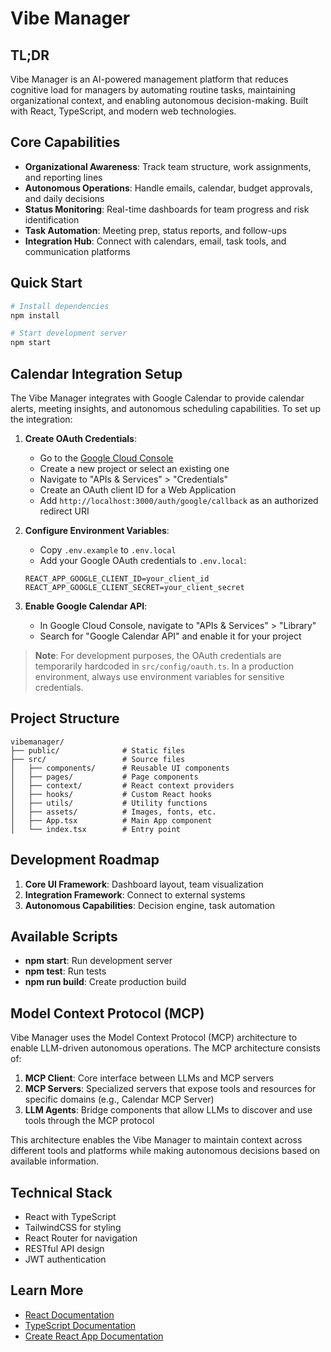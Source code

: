 # Vibe Manager

## TL;DR
Vibe Manager is an AI-powered management platform that reduces cognitive load for managers by automating routine tasks, maintaining organizational context, and enabling autonomous decision-making. Built with React, TypeScript, and modern web technologies.

## Core Capabilities

- **Organizational Awareness**: Track team structure, work assignments, and reporting lines
- **Autonomous Operations**: Handle emails, calendar, budget approvals, and daily decisions
- **Status Monitoring**: Real-time dashboards for team progress and risk identification
- **Task Automation**: Meeting prep, status reports, and follow-ups
- **Integration Hub**: Connect with calendars, email, task tools, and communication platforms

## Quick Start

```bash
# Install dependencies
npm install

# Start development server
npm start
```

## Calendar Integration Setup

The Vibe Manager integrates with Google Calendar to provide calendar alerts, meeting insights, and autonomous scheduling capabilities. To set up the integration:

1. **Create OAuth Credentials**:
   - Go to the [Google Cloud Console](https://console.cloud.google.com/)
   - Create a new project or select an existing one
   - Navigate to "APIs & Services" > "Credentials"
   - Create an OAuth client ID for a Web Application
   - Add `http://localhost:3000/auth/google/callback` as an authorized redirect URI

2. **Configure Environment Variables**:
   - Copy `.env.example` to `.env.local`
   - Add your Google OAuth credentials to `.env.local`:
   ```
   REACT_APP_GOOGLE_CLIENT_ID=your_client_id
   REACT_APP_GOOGLE_CLIENT_SECRET=your_client_secret
   ```

3. **Enable Google Calendar API**:
   - In Google Cloud Console, navigate to "APIs & Services" > "Library"
   - Search for "Google Calendar API" and enable it for your project

> **Note**: For development purposes, the OAuth credentials are temporarily hardcoded in `src/config/oauth.ts`. In a production environment, always use environment variables for sensitive credentials.

## Project Structure
```
vibemanager/
├── public/              # Static files
├── src/                 # Source files
│   ├── components/      # Reusable UI components
│   ├── pages/           # Page components
│   ├── context/         # React context providers
│   ├── hooks/           # Custom React hooks
│   ├── utils/           # Utility functions
│   ├── assets/          # Images, fonts, etc.
│   ├── App.tsx          # Main App component
│   └── index.tsx        # Entry point
```

## Development Roadmap

1. **Core UI Framework**: Dashboard layout, team visualization
2. **Integration Framework**: Connect to external systems
3. **Autonomous Capabilities**: Decision engine, task automation

## Available Scripts

- **npm start**: Run development server
- **npm test**: Run tests
- **npm run build**: Create production build

## Model Context Protocol (MCP)

Vibe Manager uses the Model Context Protocol (MCP) architecture to enable LLM-driven autonomous operations. The MCP architecture consists of:

1. **MCP Client**: Core interface between LLMs and MCP servers
2. **MCP Servers**: Specialized servers that expose tools and resources for specific domains (e.g., Calendar MCP Server)
3. **LLM Agents**: Bridge components that allow LLMs to discover and use tools through the MCP protocol

This architecture enables the Vibe Manager to maintain context across different tools and platforms while making autonomous decisions based on available information.

## Technical Stack
- React with TypeScript
- TailwindCSS for styling
- React Router for navigation
- RESTful API design
- JWT authentication

## Learn More
- [React Documentation](https://reactjs.org/)
- [TypeScript Documentation](https://www.typescriptlang.org/)
- [Create React App Documentation](https://facebook.github.io/create-react-app/docs/getting-started)
